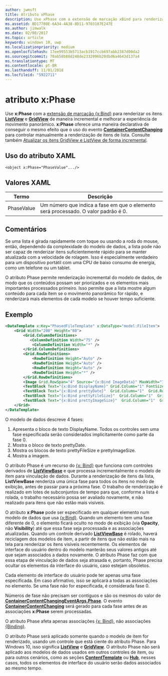 ```yaml
---
author: jwmsft
title: Atributo xPhase
description: Use xPhase com a extensão de marcação xBind para renderizar os itens ListView e GridView de maneira incremental e melhorar a experiência de movimento panorâmico.
ms.assetid: BD17780E-6A34-4A38-8D11-9703107E247E
ms.author: jimwalk
ms.date: 02/08/2017
ms.topic: article
keywords: windows 10, uwp
ms.localizationpriority: medium
ms.openlocfilehash: 17ee99553b5713acb1917ccb697abb2387d00da2
ms.sourcegitcommit: 70ab58b88d248de2332096b20dbd6a4643d137a4
ms.translationtype: MT
ms.contentlocale: pt-BR
ms.lasthandoff: 11/01/2018
ms.locfileid: "5922711"
---
```

# <a name="xphase-attribute"></a>atributo x:Phase


Use **x:Phase** com a [extensão de marcação {x:Bind}](x-bind-markup-extension.md) para renderizar os itens [**ListView**](https://msdn.microsoft.com/library/windows/apps/br242878) e [**GridView**](https://msdn.microsoft.com/library/windows/apps/br242705) de maneira incremental e melhorar a experiência de movimento panorâmico. **x:Phase** oferece uma maneira declarativa de conseguir o mesmo efeito que o uso do evento [**ContainerContentChanging**](https://msdn.microsoft.com/library/windows/apps/dn298914) para controlar manualmente a renderização de itens de lista. Consulte também [Atualizar os itens GridView e ListView de forma incremental](../debug-test-perf/optimize-gridview-and-listview.md#update-items-incrementally).

## <a name="xaml-attribute-usage"></a>Uso do atributo XAML


``` syntax
<object x:Phase="PhaseValue".../>
```

## <a name="xaml-values"></a>Valores XAML


| Termo | Descrição |
|------|-------------|
| PhaseValue | Um número que indica a fase em que o elemento será processado. O valor padrão é 0. | 

## <a name="remarks"></a>Comentários

Se uma lista é girada rapidamente com toque ou usando a roda do mouse, então, dependendo da complexidade do modelo de dados, a lista pode não ser capaz de renderizar itens suficientemente rápido para se manter atualizada com a velocidade de rolagem. Isso é especialmente verdadeiro para um dispositivo portátil com uma CPU de baixo consumo de energia, como um telefone ou um tablet.

O atributo Phase permite renderização incremental do modelo de dados, de modo que os conteúdos possam ser priorizados e os elementos mais importantes processados primeiro. Isso permite que a lista mostre algum conteúdo para cada item se o movimento panorâmico for rápido, e renderizará mais elementos de cada modelo se houver tempo suficiente.

## <a name="example"></a>Exemplo

```xml
<DataTemplate x:Key="PhasedFileTemplate" x:DataType="model:FileItem">
    <Grid Width="200" Height="80">
        <Grid.ColumnDefinitions>
           <ColumnDefinition Width="75" />
            <ColumnDefinition Width="*" />
        </Grid.ColumnDefinitions>
        <Grid.RowDefinitions>
            <RowDefinition Height="Auto" />
            <RowDefinition Height="Auto" />
            <RowDefinition Height="Auto" />
            <RowDefinition Height="*" />
        </Grid.RowDefinitions>
        <Image Grid.RowSpan="4" Source="{x:Bind ImageData}" MaxWidth="70" MaxHeight="70" x:Phase="3"/>
        <TextBlock Text="{x:Bind DisplayName}" Grid.Column="1" FontSize="12"/>
        <TextBlock Text="{x:Bind prettyDate}"  Grid.Column="1"  Grid.Row="1" FontSize="12" x:Phase="1"/>
        <TextBlock Text="{x:Bind prettyFileSize}"  Grid.Column="1"  Grid.Row="2" FontSize="12" x:Phase="2"/>
        <TextBlock Text="{x:Bind prettyImageSize}"  Grid.Column="1"  Grid.Row="3" FontSize="12" x:Phase="2"/>
    </Grid>
</DataTemplate>
```

O modelo de dados descreve 4 fases:

1.  Apresenta o bloco de texto DisplayName. Todos os controles sem uma fase especificada serão considerados implicitamente como parte da fase 0.
2.  Mostra o bloco de texto prettyDate.
3.  Mostra os blocos de texto prettyFileSize e prettyImageSize.
4.  Mostra a imagem.

O atributo Phase é um recurso do [{x: Bind}](x-bind-markup-extension.md) que funciona com controles derivados de [**ListViewBase**](https://msdn.microsoft.com/library/windows/apps/br242879) e que processa incrementalmente o modelo de item para vinculação de dados. Durante a renderização de itens da lista, **ListViewBase** renderiza uma única fase para todos os itens no modo de exibição, antes de passar para a próxima fase. O trabalho de renderização é realizado em lotes de subconjuntos de tempo para que, conforme a lista é rolada, o trabalho necessário possa ser avaliado novamente, e não realizado para itens que não estão mais visíveis.

O atributo **x:Phase** pode ser especificado em qualquer elemento num modelo de dados que usa [{x:Bind}](x-bind-markup-extension.md). Quando um elemento tem uma fase diferente de 0, o elemento ficará oculto no modo de exibição (via **Opacity**, não **Visibility**) até que essa fase seja processada e as associações atualizadas. Quando um controle derivado [**ListViewBase**](https://msdn.microsoft.com/library/windows/apps/br242879) é rolado, haverá reciclagem dos modelos de item, a partir de itens que não estão mais na tela para renderizar os itens visíveis recentemente. Os elementos de interface do usuário dentro do modelo manterão seus valores antigos até que sejam associados a dados novamente. O atributo Phase faz com que essa etapa de vinculação de dados seja atrasada e, portanto, Phase precisa ocultar os elementos da interface do usuário, caso estejam obsoletos.

Cada elemento de interface do usuário pode ter apenas uma fase especificada. Em caso afirmativo, isso se aplicará a todas as associações no elemento. Se uma fase não for especificada, é considerada fase 0.

Números de fase não precisam ser contíguos e são os mesmos do valor de [**ContainerContentChangingEventArgs.Phase**](https://msdn.microsoft.com/library/windows/apps/dn298493). O evento [**ContainerContentChanging**](https://msdn.microsoft.com/library/windows/apps/dn298914) será gerado para cada fase antes de as associações **x:Phase** serem processadas.

O atributo Phase afeta apenas associações [{x: Bind}](x-bind-markup-extension.md), não associações [{Binding}](binding-markup-extension.md).

O atributo Phase será aplicado somente quando o modelo de item for renderizado, usando um controle que está ciente do atributo Phase. Para Windows 10, isso significa [**ListView**](https://msdn.microsoft.com/library/windows/apps/br242878) e [**GridView**](https://msdn.microsoft.com/library/windows/apps/br242705). O atributo Phase não será aplicado aos modelos de dados usados em outros controles de item, ou para outros cenários, como as seções [**ContentTemplate**](https://msdn.microsoft.com/library/windows/apps/br209369) ou [**Hub**](https://msdn.microsoft.com/library/windows/apps/dn251843), nesses casos, todos os elementos de interface do usuário serão dados associados ao mesmo tempo.

